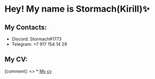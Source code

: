 # Hey! My name is Stormach(Kirill)✨
## My Contacts:
* Discord: Stormach#1773
* Telegram: +7 917 154 14 29
## My CV:
[comment]: <>    * [My cv](https://nonstormach.github.io/rsschool-cv/)
